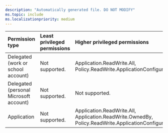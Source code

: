 ```yaml
---
description: "Automatically generated file. DO NOT MODIFY"
ms.topic: include
ms.localizationpriority: medium
---
```


|Permission type|Least privileged permissions|Higher privileged permissions|
|:---|:---|:---|
|Delegated (work or school account)|Not supported.|Application.ReadWrite.All, Policy.ReadWrite.ApplicationConfiguration|
|Delegated (personal Microsoft account)|Not supported.|Not supported.|
|Application|Not supported.|Application.ReadWrite.All, Application.ReadWrite.OwnedBy, Policy.ReadWrite.ApplicationConfiguration|

